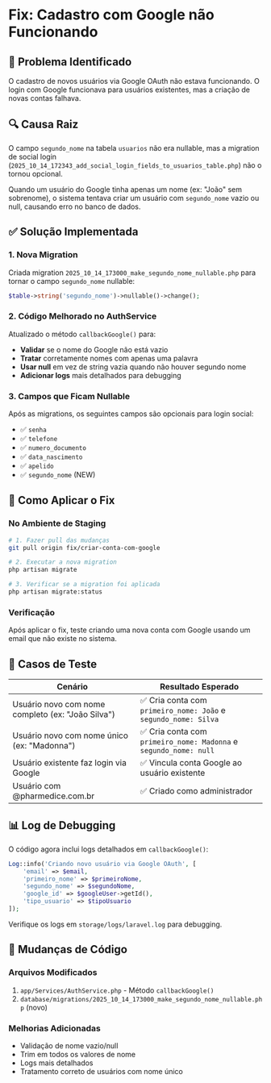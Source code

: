 # Fix: Cadastro com Google não Funcionando

## 🐛 Problema Identificado

O cadastro de novos usuários via Google OAuth não estava funcionando. O login com Google funcionava para usuários existentes, mas a criação de novas contas falhava.

## 🔍 Causa Raiz

O campo `segundo_nome` na tabela `usuarios` não era nullable, mas a migration de social login (`2025_10_14_172343_add_social_login_fields_to_usuarios_table.php`) não o tornou opcional.

Quando um usuário do Google tinha apenas um nome (ex: "João" sem sobrenome), o sistema tentava criar um usuário com `segundo_nome` vazio ou null, causando erro no banco de dados.

## ✅ Solução Implementada

### 1. Nova Migration
Criada migration `2025_10_14_173000_make_segundo_nome_nullable.php` para tornar o campo `segundo_nome` nullable:

```php
$table->string('segundo_nome')->nullable()->change();
```

### 2. Código Melhorado no AuthService
Atualizado o método `callbackGoogle()` para:

- **Validar** se o nome do Google não está vazio
- **Tratar** corretamente nomes com apenas uma palavra
- **Usar null** em vez de string vazia quando não houver segundo nome
- **Adicionar logs** mais detalhados para debugging

### 3. Campos que Ficam Nullable
Após as migrations, os seguintes campos são opcionais para login social:
- ✅ `senha`
- ✅ `telefone`
- ✅ `numero_documento`
- ✅ `data_nascimento`
- ✅ `apelido`
- ✅ `segundo_nome` (NEW)

## 📝 Como Aplicar o Fix

### No Ambiente de Staging

```bash
# 1. Fazer pull das mudanças
git pull origin fix/criar-conta-com-google

# 2. Executar a nova migration
php artisan migrate

# 3. Verificar se a migration foi aplicada
php artisan migrate:status
```

### Verificação
Após aplicar o fix, teste criando uma nova conta com Google usando um email que não existe no sistema.

## 🧪 Casos de Teste

| Cenário | Resultado Esperado |
|---------|-------------------|
| Usuário novo com nome completo (ex: "João Silva") | ✅ Cria conta com `primeiro_nome: João` e `segundo_nome: Silva` |
| Usuário novo com nome único (ex: "Madonna") | ✅ Cria conta com `primeiro_nome: Madonna` e `segundo_nome: null` |
| Usuário existente faz login via Google | ✅ Vincula conta Google ao usuário existente |
| Usuário com @pharmedice.com.br | ✅ Criado como administrador |

## 📊 Log de Debugging

O código agora inclui logs detalhados em `callbackGoogle()`:

```php
Log::info('Criando novo usuário via Google OAuth', [
    'email' => $email,
    'primeiro_nome' => $primeiroNome,
    'segundo_nome' => $segundoNome,
    'google_id' => $googleUser->getId(),
    'tipo_usuario' => $tipoUsuario
]);
```

Verifique os logs em `storage/logs/laravel.log` para debugging.

## 🔄 Mudanças de Código

### Arquivos Modificados
1. `app/Services/AuthService.php` - Método `callbackGoogle()`
2. `database/migrations/2025_10_14_173000_make_segundo_nome_nullable.php` (novo)

### Melhorias Adicionadas
- Validação de nome vazio/null
- Trim em todos os valores de nome
- Logs mais detalhados
- Tratamento correto de usuários com nome único
